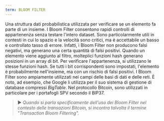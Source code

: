 ```yaml
---
term: BLOOM FILTER
---
```


Una struttura dati probabilistica utilizzata per verificare se un elemento fa parte di un insieme. I Bloom Filter consentono rapidi controlli di appartenenza senza testare l'intero dataset. Sono particolarmente utili in contesti in cui lo spazio e la velocità sono critici, ma è accettabile un basso e controllato tasso di errore. Infatti, i Bloom Filter non producono falsi negativi, ma generano una certa quantità di falsi positivi. Quando un elemento viene aggiunto al filtro, molteplici funzioni hash generano posizioni in un array di bit. Per verificare l'appartenenza, si utilizzano le stesse funzioni hash. Se tutti i bit corrispondenti sono impostati, l'elemento è probabilmente nell'insieme, ma con un rischio di falsi positivi. I Bloom Filter sono ampiamente utilizzati nei campi delle basi di dati e delle reti. È noto, ad esempio, che Google li utilizza per il suo sistema di gestione di database compressi *BigTable*. Nel protocollo Bitcoin, sono utilizzati in particolare per i portafogli SPV secondo il BIP37.

> ► *Quando si parla specificamente dell'uso dei Bloom Filter nel contesto delle transazioni Bitcoin, si incontra talvolta il termine "Transaction Bloom Filtering".*